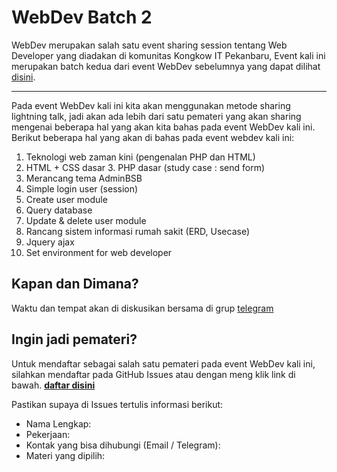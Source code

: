 # WebDev Batch 2  
WebDev merupakan salah satu event sharing session tentang Web Developer yang diadakan di komunitas Kongkow IT Pekanbaru, Event kali ini merupakan batch kedua dari event WebDev sebelumnya yang dapat dilihat [disini](https://medium.com/kongkowitpekanbaru/kongkow-it-pekanbaru-menggelar-pelatihan-web-developer-b32841842e8e).

----

Pada event WebDev kali ini kita akan menggunakan metode sharing lightning talk, jadi akan ada lebih dari satu pemateri yang akan sharing mengenai beberapa hal yang akan kita bahas pada event WebDev kali ini.
Berikut beberapa hal yang akan di bahas pada event webdev kali ini: 
1. Teknologi web zaman kini (pengenalan PHP dan HTML) 
2. HTML + CSS dasar 3. PHP dasar (study case : send form)
4. Merancang tema AdminBSB
5. Simple login user (session)
6. Create user module
7. Query database
8. Update & delete user module
9. Rancang sistem informasi rumah sakit (ERD, Usecase)
10. Jquery ajax
11. Set environment for web developer

## Kapan dan Dimana?
Waktu dan tempat akan di diskusikan bersama di grup [telegram](https://t.me/kongkowITpekanbaru)

## Ingin jadi pemateri?
Untuk mendaftar sebagai salah satu pemateri pada event WebDev kali ini, silahkan mendaftar pada GitHub Issues atau dengan meng klik link di bawah.
[**daftar disini**](https://github.com/KongkowITPekanbaru/kwittalks/issues/new/choose)

Pastikan supaya di Issues tertulis informasi berikut:

*   Nama Lengkap: 
*   Pekerjaan: 
*   Kontak yang bisa dihubungi (Email / Telegram): 
*   Materi yang dipilih: 

